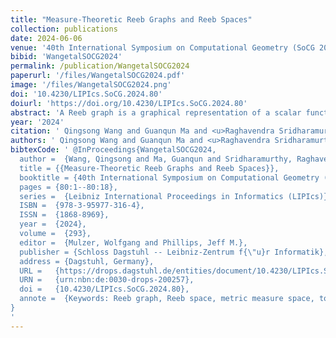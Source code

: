 ```yaml
---
title: "Measure-Theoretic Reeb Graphs and Reeb Spaces"
collection: publications
date: 2024-06-06
venue: '40th International Symposium on Computational Geometry (SoCG 2024)'
bibid: 'WangetalSOCG2024'
permalink: /publication/WangetalSOCG2024
paperurl: '/files/WangetalSOCG2024.pdf'
image: '/files/WangetalSOCG2024.png'
doi: '10.4230/LIPIcs.SoCG.2024.80'
doiurl: 'https://doi.org/10.4230/LIPIcs.SoCG.2024.80'
abstract: 'A Reeb graph is a graphical representation of a scalar function on a topological space that encodes the topology of the level sets. A Reeb space is a generalization of the Reeb graph to a multiparameter function. In this paper, we propose novel constructions of Reeb graphs and Reeb spaces that incorporate the use of a measure. Specifically, we introduce measure-theoretic Reeb graphs and Reeb spaces when the domain or the range is modeled as a metric measure space (i.e., a metric space equipped with a measure). Our main goal is to enhance the robustness of the Reeb graph and Reeb space in representing the topological features of a scalar field while accounting for the distribution of the measure. We first introduce a Reeb graph with local smoothing and prove its stability with respect to the interleaving distance. We then prove the stability of a Reeb graph of a metric measure space with respect to the measure, defined using the distance to a measure or the kernel distance to a measure, respectively.'
year: '2024'
citation: ' Qingsong Wang and Guanqun Ma and <u>Raghavendra Sridharamurthy</u> and Bei Wang <i>&quot;Measure-Theoretic Reeb Graphs and Reeb Spaces&quot;</i> SoCG 2024'
authors: ' Qingsong Wang and Guanqun Ma and <u>Raghavendra Sridharamurthy</u> and Bei Wang'
bibtexCode: ' @InProceedings{WangetalSOCG2024,
  author =  {Wang, Qingsong and Ma, Guanqun and Sridharamurthy, Raghavendra and Wang, Bei},
  title = {{Measure-Theoretic Reeb Graphs and Reeb Spaces}},
  booktitle = {40th International Symposium on Computational Geometry (SoCG 2024)},
  pages = {80:1--80:18},
  series =  {Leibniz International Proceedings in Informatics (LIPIcs)},
  ISBN =  {978-3-95977-316-4},
  ISSN =  {1868-8969},
  year =  {2024},
  volume =  {293},
  editor =  {Mulzer, Wolfgang and Phillips, Jeff M.},
  publisher = {Schloss Dagstuhl -- Leibniz-Zentrum f{\"u}r Informatik},
  address = {Dagstuhl, Germany},
  URL =   {https://drops.dagstuhl.de/entities/document/10.4230/LIPIcs.SoCG.2024.80},
  URN =   {urn:nbn:de:0030-drops-200257},
  doi =   {10.4230/LIPIcs.SoCG.2024.80},
  annote =  {Keywords: Reeb graph, Reeb space, metric measure space, topological data analysis}
}
'
---
```

